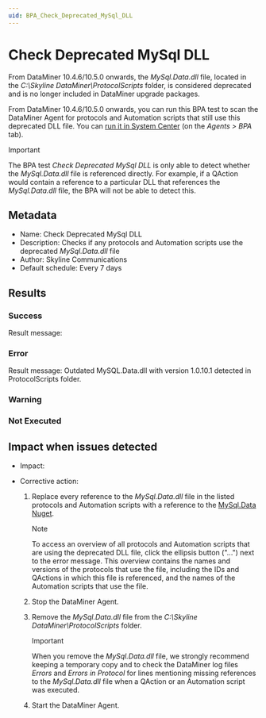 ```yaml
---
uid: BPA_Check_Deprecated_MySql_DLL
---
```


# Check Deprecated MySql DLL

From DataMiner 10.4.6/10.5.0 onwards<!--RN 39370-->, the *MySql.Data.dll* file, located in the *C:\Skyline DataMiner\ProtocolScripts* folder, is considered deprecated and is no longer included in DataMiner upgrade packages.

From DataMiner 10.4.6/10.5.0 onwards<!--RN 39370-->, you can run this BPA test to scan the DataMiner Agent for protocols and Automation scripts that still use this deprecated DLL file. You can [run it in System Center](xref:Running_BPA_tests) (on the *Agents > BPA* tab).

> [!IMPORTANT]
> The BPA test *Check Deprecated MySql DLL* is only able to detect whether the *MySql.Data.dll* file is referenced directly. For example, if a QAction would contain a reference to a particular DLL that references the *MySql.Data.dll* file, the BPA will not be able to detect this.

## Metadata

- Name: Check Deprecated MySql DLL
- Description: Checks if any protocols and Automation scripts use the deprecated *MySql.Data.dll* file
- Author: Skyline Communications
- Default schedule: Every 7 days

## Results

### Success

Result message:

### Error

Result message: Outdated MySQL.Data.dll with version 1.0.10.1 detected in ProtocolScripts folder.

### Warning

### Not Executed

## Impact when issues detected

- Impact:

- Corrective action:

  1. Replace every reference to the *MySql.Data.dll* file in the listed protocols and Automation scripts with a reference to the [MySql.Data Nuget](https://www.nuget.org/packages/MySql.Data).

     > [!NOTE]
     > To access an overview of all protocols and Automation scripts that are using the deprecated DLL file, click the ellipsis button ("...") next to the error message. This overview contains the names and versions of the protocols that use the file, including the IDs and QActions in which this file is referenced, and the names of the Automation scripts that use the file.

  1. Stop the DataMiner Agent.

  1. Remove the *MySql.Data.dll* file from the *C:\Skyline DataMiner\ProtocolScripts* folder.

     > [!IMPORTANT]
     > When you remove the *MySql.Data.dll* file, we strongly recommend keeping a temporary copy and to check the DataMiner log files *Errors* and *Errors in Protocol* for lines mentioning missing references to the *MySql.Data.dll* file when a QAction or an Automation script was executed.

  1. Start the DataMiner Agent.
